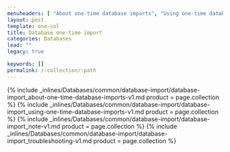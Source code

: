 ```yaml
---
menuheaders: [ "About one-time database imports", "Using one-time database imports", "Note", "Troubleshoot" ]
layout: post
template: one-col
title: Database one-time import
categories: Databases
lead: ""
legacy: true

keywords: []
permalink: /:collection/:path
---
```






<a href="#about-one-time-database-imports"></a>{% include _inlines/Databases/common/database-import/database-import_about-one-time-database-imports-v1.md  product = page.collection %}
<a href="#using-one-time-database-imports"></a>{% include _inlines/Databases/common/database-import/database-import_using-one-time-database-imports-v1.md  product = page.collection %}
<a href="#note"></a>{% include _inlines/Databases/common/database-import/database-import_note-v1.md  product = page.collection %}
<a href="#troubleshoot"></a>{% include _inlines/Databases/common/database-import/database-import_troubleshooting-v1.md  product = page.collection %}
